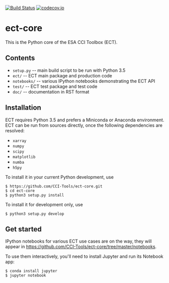 [![Build Status](https://travis-ci.org/CCI-Tools/ect-core.svg?branch=master)](https://travis-ci.org/CCI-Tools/ect-core)
[![codecov.io](https://codecov.io/github/CCI-Tools/ect-core/coverage.svg?branch=master)](https://codecov.io/github/CCI-Tools/ect-core?branch=master)


# ect-core

This is the Python core of the ESA CCI Toolbox (ECT).

## Contents

* ``setup.py`` -- main build script to be run with Python 3.5
* ``ect/`` -- ECT main package and production code
* ``notebooks/`` -- various IPython notebooks demonstrating the ECT API
* ``test/`` -- ECT test package and test code
* ``doc/`` -- documentation in RST format

## Installation

ECT requires Python 3.5 and prefers a Miniconda or Anaconda environment.
ECT can be run from sources directly, once the following dependencies are resolved:

* ``xarray``
* ``numpy``
* ``scipy``
* ``matplotlib``
* ``numba``
* ``h5py``

To install it in your current Python development, use

    $ https://github.com/CCI-Tools/ect-core.git
    $ cd ect-core
    $ python3 setup.py install

To install it for development only, use

    $ python3 setup.py develop

## Get started

IPython notebooks for various ECT use cases are on the way, they will appear in
https://github.com/CCI-Tools/ect-core/tree/master/notebooks.

To use them interactively, you'll need to install Jupyter and run its Notebook app:

    $ conda install jupyter
    $ jupyter notebook
